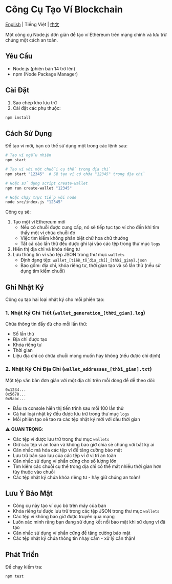 # Công Cụ Tạo Ví Blockchain

[English](README.md) | Tiếng Việt | [中文](README.zh.md)

Một công cụ Node.js đơn giản để tạo ví Ethereum trên mạng chính và lưu trữ chúng một cách an toàn.

## Yêu Cầu

- Node.js (phiên bản 14 trở lên)
- npm (Node Package Manager)

## Cài Đặt

1. Sao chép kho lưu trữ
2. Cài đặt các phụ thuộc:
```bash
npm install
```

## Cách Sử Dụng

Để tạo ví mới, bạn có thể sử dụng một trong các lệnh sau:

```bash
# Tạo ví ngẫu nhiên
npm start

# Tạo ví với một chuỗi cụ thể trong địa chỉ
npm start "12345"  # Sẽ tạo ví có chứa "12345" trong địa chỉ

# Hoặc sử dụng script create-wallet
npm run create-wallet "12345"

# Hoặc chạy trực tiếp với node
node src/index.js "12345"
```

Công cụ sẽ:
1. Tạo một ví Ethereum mới
   - Nếu có chuỗi được cung cấp, nó sẽ tiếp tục tạo ví cho đến khi tìm thấy một ví chứa chuỗi đó
   - Việc tìm kiếm không phân biệt chữ hoa chữ thường
   - Tất cả các lần thử đều được ghi lại vào các tệp trong thư mục `logs`
2. Hiển thị địa chỉ và khóa riêng tư
3. Lưu thông tin ví vào tệp JSON trong thư mục `wallets`
   - Định dạng tệp: `wallet_[tiền_tố_địa_chỉ]_[thời_gian].json`
   - Bao gồm: địa chỉ, khóa riêng tư, thời gian tạo và số lần thử (nếu sử dụng tìm kiếm chuỗi)

## Ghi Nhật Ký

Công cụ tạo hai loại nhật ký cho mỗi phiên tạo:

### 1. Nhật Ký Chi Tiết (`wallet_generation_[thời_gian].log`)
Chứa thông tin đầy đủ cho mỗi lần thử:
- Số lần thử
- Địa chỉ được tạo
- Khóa riêng tư
- Thời gian
- Liệu địa chỉ có chứa chuỗi mong muốn hay không (nếu được chỉ định)

### 2. Nhật Ký Chỉ Địa Chỉ (`wallet_addresses_[thời_gian].txt`)
Một tệp văn bản đơn giản với một địa chỉ trên mỗi dòng để dễ theo dõi:
```
0x1234...
0x5678...
0x9abc...
```

- Đầu ra console hiển thị tiến trình sau mỗi 100 lần thử
- Cả hai loại nhật ký đều được lưu trữ trong thư mục `logs`
- Mỗi phiên tạo sẽ tạo ra các tệp nhật ký mới với dấu thời gian

⚠️ **QUAN TRỌNG**: 
- Các tệp ví được lưu trữ trong thư mục `wallets`
- Giữ các tệp ví an toàn và không bao giờ chia sẻ chúng với bất kỳ ai
- Cân nhắc mã hóa các tệp ví để tăng cường bảo mật
- Lưu trữ bản sao lưu của các tệp ví ở vị trí an toàn
- Cân nhắc sử dụng ví phần cứng cho số lượng lớn
- Tìm kiếm các chuỗi cụ thể trong địa chỉ có thể mất nhiều thời gian hơn tùy thuộc vào chuỗi
- Các tệp nhật ký chứa khóa riêng tư - hãy giữ chúng an toàn!

## Lưu Ý Bảo Mật

- Công cụ này tạo ví cục bộ trên máy của bạn
- Khóa riêng tư được lưu trữ trong các tệp JSON trong thư mục `wallets`
- Các tệp ví không bao giờ được truyền qua mạng
- Luôn xác minh rằng bạn đang sử dụng kết nối bảo mật khi sử dụng ví đã tạo
- Cân nhắc sử dụng ví phần cứng để tăng cường bảo mật
- Các tệp nhật ký chứa thông tin nhạy cảm - xử lý cẩn thận!

## Phát Triển

Để chạy kiểm tra:
```bash
npm test
```
